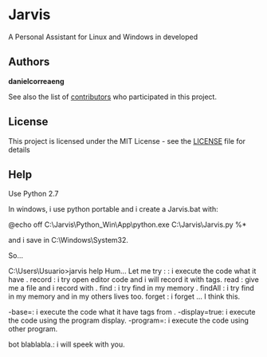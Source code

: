 # Jarvis

A Personal Assistant for Linux and Windows in developed

## Authors

 **danielcorreaeng** 

See also the list of [contributors](contributors.md) who participated in this project.

## License

This project is licensed under the MIT License - see the [LICENSE](LICENSE) file for details

## Help
Use Python 2.7

In windows, i use python portable and i create a Jarvis.bat with:

 @echo off
 C:\Jarvis\Python_Win\App\python.exe C:\Jarvis\Jarvis.py %*

and i save in C:\Windows\System32.

So...

C:\Users\Usuario>jarvis help
Hum... Let me try :
 <tag0> <tag1> : i execute the code what it have <tag0> <tag1>.
 record <tag0> <tag1> : i try open editor code and i will record it with tags.
 read <file> <tag0> <tag1> : give me a file and i record with <tag0> <tag1>.
 find <tag0> : i try find in my memory <tag0>.
 findAll <tag0> : i try find in my memory <tag0> and in my others lives too.
 forget <tag0> : i forget <tag>... I think this.

 <tag0> <tag1> -base=<base>: i execute the code what it have tags from <base>.
 <tag0> <tag1> -display=true: i execute the code using the program display.
 <tag0> <tag1> -program=<program>: i execute the code using other program.

 bot blablabla.: i will speek with you.

 